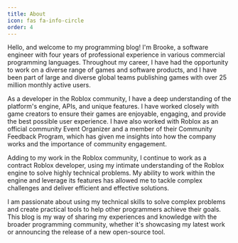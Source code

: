 ```yaml
---
title: About
icon: fas fa-info-circle
order: 4
---
```


Hello, and welcome to my programming blog! I'm Brooke, a software engineer with four years of professional experience in various commercial programming languages. Throughout my career, I have had the opportunity to work on a diverse range of games and software products, and I have been part of large and diverse global teams publishing games with over 25 million monthly active users.

As a developer in the Roblox community, I have a deep understanding of the platform's engine, APIs, and unique features. I have worked closely with game creators to ensure their games are enjoyable, engaging, and provide the best possible user experience. I have also worked with Roblox as an official community Event Organizer and a member of their Community Feedback Program, which has given me insights into how the company works and the importance of community engagement.

Adding to my work in the Roblox community, I continue to work as a contract Roblox developer, using my intimate understanding of the Roblox engine to solve highly technical problems. My ability to work within the engine and leverage its features has allowed me to tackle complex challenges and deliver efficient and effective solutions.

I am passionate about using my technical skills to solve complex problems and create practical tools to help other programmers achieve their goals. This blog is my way of sharing my experiences and knowledge with the broader programming community, whether it's showcasing my latest work or announcing the release of a new open-source tool.
